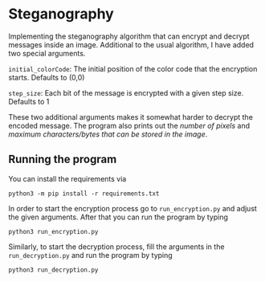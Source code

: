# Steganography

Implementing the steganography algorithm that can encrypt and decrypt messages inside an image. Additional to the usual algorithm, I have added two special arguments.

`initial_colorCode`: The initial position of the color code that the encryption starts. Defaults to (0,0)

`step_size`: Each bit of the message is encrypted with a given step size. Defaults to 1

These two additional arguments makes it somewhat harder to decrypt the encoded message. The program also prints out the *number of pixels* and *maximum characters/bytes that can be stored in the image*.

## Running the program

You can install the requirements via

    python3 -m pip install -r requirements.txt

In order to start the encryption process go to `run_encryption.py` and adjust the given arguments. After that you can run the program by typing

    python3 run_encryption.py

Similarly, to start the decryption process, fill the arguments in the `run_decryption.py` and run the program by typing

    python3 run_decryption.py
